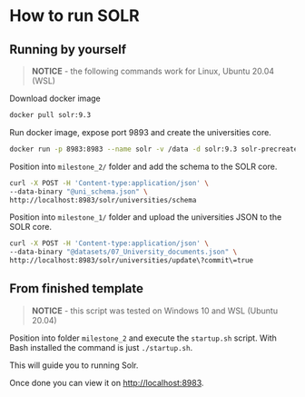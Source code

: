 # How to run SOLR

## Running by yourself

> **NOTICE** - the following commands work for Linux, Ubuntu 20.04 (WSL)

Download docker image

```bash
docker pull solr:9.3
```

Run docker image, expose port 9893 and create the universities core.

```bash
docker run -p 8983:8983 --name solr -v /data -d solr:9.3 solr-precreate universities
```

Position into `milestone_2/` folder and add the schema to the SOLR core.

```bash
curl -X POST -H 'Content-type:application/json' \
--data-binary "@uni_schema.json" \
http://localhost:8983/solr/universities/schema
```

Position into `milestone_1/` folder and upload the universities JSON to the SOLR core.

```bash
curl -X POST -H 'Content-type:application/json' \
--data-binary "@datasets/07_University_documents.json" \
http://localhost:8983/solr/universities/update\?commit\=true
```

## From finished template

> **NOTICE** - this script was tested on Windows 10 and WSL (Ubuntu 20.04)

Position into folder `milestone_2` and execute the `startup.sh` script. With Bash installed the command is just `./startup.sh`.

This will guide you to running Solr.

Once done you can view it on [http://localhost:8983](http://localhost:8983).
